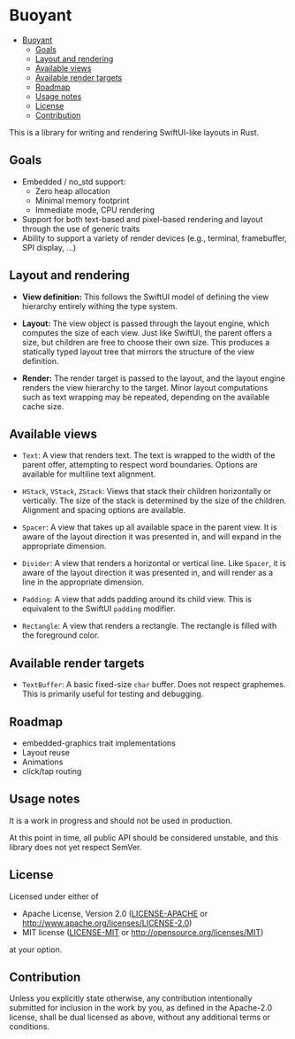 # Buoyant

<!--toc:start-->

- [Buoyant](#buoyant)
  - [Goals](#goals)
  - [Layout and rendering](#layout-and-rendering)
  - [Available views](#available-views)
  - [Available render targets](#available-render-targets)
  - [Roadmap](#roadmap)
  - [Usage notes](#usage-notes)
  - [License](#license)
  - [Contribution](#contribution)
  <!--toc:end-->

This is a library for writing and rendering SwiftUI-like layouts in Rust.

## Goals

- Embedded / no_std support:
  - Zero heap allocation
  - Minimal memory footprint
  - Immediate mode, CPU rendering
- Support for both text-based and pixel-based rendering and layout
  through the use of generic traits
- Ability to support a variety of render devices (e.g., terminal,
  framebuffer, SPI display, ...)

## Layout and rendering

- **View definition:** This follows the SwiftUI model of defining the
  view hierarchy entirely withing the type system.

- **Layout:** The view object is passed through the layout engine,
  which computes the size of each view. Just like SwiftUI, the parent
  offers a size, but children are free to choose their own size. This
  produces a statically typed layout tree that mirrors the structure
  of the view definition.

- **Render:** The render target is passed to the layout, and the layout
  engine renders the view hierarchy to the target. Minor layout
  computations such as text wrapping may be repeated, depending on the
  available cache size.

## Available views

- `Text`: A view that renders text. The text is wrapped to the width
  of the parent offer, attempting to respect word boundaries. Options
  are available for multiline text alignment.

- `HStack`, `VStack`, `ZStack`: Views that stack their children horizontally or
  vertically. The size of the stack is determined by the size of the
  children. Alignment and spacing options are available.

- `Spacer`: A view that takes up all available space in the parent
  view. It is aware of the layout direction it was presented in, and
  will expand in the appropriate dimension.

- `Divider`: A view that renders a horizontal or vertical line. Like
  `Spacer`, it is aware of the layout direction it was presented in,
  and will render as a line in the appropriate dimension.

- `Padding`: A view that adds padding around its child view. This is
  equivalent to the SwiftUI `padding` modifier.

- `Rectangle`: A view that renders a rectangle. The rectangle is
  filled with the foreground color.

## Available render targets

- `TextBuffer`: A basic fixed-size `char` buffer. Does not respect graphemes.
  This is primarily useful for testing and debugging.

## Roadmap

- embedded-graphics trait implementations
- Layout reuse
- Animations
- click/tap routing

## Usage notes

It is a work in progress and should not be used in production.

At this point in time, all public API should be considered unstable,
and this library does not yet respect SemVer.

## License

Licensed under either of

- Apache License, Version 2.0
  ([LICENSE-APACHE](LICENSE-APACHE) or <http://www.apache.org/licenses/LICENSE-2.0>)
- MIT license
  ([LICENSE-MIT](LICENSE-MIT) or <http://opensource.org/licenses/MIT>)

at your option.

## Contribution

Unless you explicitly state otherwise, any contribution intentionally submitted
for inclusion in the work by you, as defined in the Apache-2.0 license, shall be
dual licensed as above, without any additional terms or conditions.
